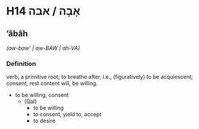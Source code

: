 # H14 אָבָה / אבה

## ʼâbâh

_(aw-baw' | aw-BAW | ah-VA)_

### Definition

verb; a primitive root; to breathe after, i.e., (figuratively) to be acquiescent; consent, rest content will, be willing.

- to be willing, consent
    - (Qal)
        - to be willing
        - to consent, yield to, accept
        - to desire
